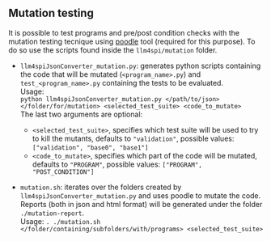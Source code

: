 ## Mutation testing

It is possible to test programs and pre/post condition checks with the mutation testing tecnique using [poodle](https://poodle.readthedocs.io/en/latest/mutation.html) tool (required for this purpose). To do so use the scripts found inside the `llm4spi/mutation` folder.
* `llm4spiJsonConverter_mutation.py`: generates python scripts containing the code that will be mutated (`<program_name>.py`) and `test_<program_name>.py`  containing the tests to be evaluated. \
	Usage: \
       `python llm4spiJsonConverter_mutation.py </path/to/json> </folder/for/mutation> <selected_test_suite> <code_to_mutate>` \
	The last two arguments are optional:
	* `<selected_test_suite>`, specifies which test suite will be used to try to kill the mutants, 
	defaults to `"validation"`, possible values: `["validation", "base0", "base1"]`
	*  `<code_to_mutate>`, specifies which part of the code will be mutated, defaults to `"PROGRAM"`, possible values: `["PROGRAM", "POST_CONDITION"]`
	
* `mutation.sh`: iterates over the folders created by `llm4spiJsonConverter_mutation.py` and uses poodle to mutate the code. Reports (both in json and html format) will be generated under the folder `./mutation-report`. \
 Usage: `. ./mutation.sh </folder/containing/subfolders/with/programs> <selected_test_suite>`